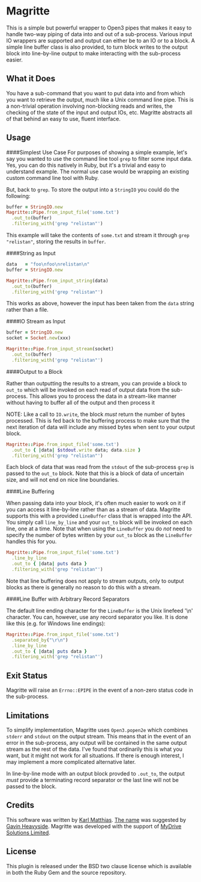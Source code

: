 Magritte
========
This is a simple but powerful wrapper to Open3 pipes that makes it
easy to handle two-way piping of data into and out of a sub-process.
Various input IO wrappers are supported and output can either be
to an IO or to a block. A simple line buffer class is also provided,
to turn block writes to the output block into line-by-line output
to make interacting with the sub-process easier.

What it Does
------------
You have a sub-command that you want to put data into and from which
you want to retrieve the output, much like a Unix command line pipe.
This is a non-trivial operation involving non-blocking reads and writes, the
checking of the state of the input and output IOs, etc.  Magritte
abstracts all of that behind an easy to use, fluent interface.


Usage
-----

####Simplest Use Case
For purposes of showing a simple example, let's say you wanted to
use the command line tool `grep` to filter some input data.  Yes,
you can do this natively in Ruby, but it's a trivial and easy to
understand example. The normal use case would be wrapping an existing
custom command line tool with Ruby. 

But, back to `grep`. To store the output into a `StringIO` you could
do the following:

```ruby
buffer = StringIO.new
Magritte::Pipe.from_input_file('some.txt')
  .out_to(buffer)
  .filtering_with('grep "relistan"')
```

This example will take the contents of `some.txt` and stream it through
`grep "relistan"`, storing the results in `buffer`.

####String as Input

```ruby
data   = "foo\nfoo\nrelistan\n"
buffer = StringIO.new

Magritte::Pipe.from_input_string(data)
  .out_to(buffer)
  .filtering_with('grep "relistan"')
```

This works as above, however the input has been taken from the `data`
string rather than a file.

####IO Stream as Input

```ruby
buffer = StringIO.new
socket = Socket.new(xxx)

Magritte::Pipe.from_input_stream(socket)
  .out_to(buffer)
  .filtering_with('grep "relistan"')
```

####Output to a Block

Rather than outputting the results to a stream, you can provide a block
to `out_to` which will be invoked on each read of output data from the
sub-process.  This allows you to process the data in a stream-like
manner without having to buffer all of the output and then process it

NOTE: Like a call to `IO.write`, the block _must_ return the number of 
bytes processed.  This is fed back to the buffering process to make
sure that the next iteration of data will include any missed bytes 
when sent to your output block.

```ruby
Magritte::Pipe.from_input_file('some.txt')
  .out_to { |data| $stdout.write data; data.size }
  .filtering_with('grep "relistan"')
```

Each block of data that was read from the `stdout` of the sub-process
`grep` is passed to the `out_to` block. Note that this is a block of
data of uncertain size, and will not end on nice line boundaries.

####Line Buffering

When passing data into your block, it's often much easier to work on
it if you can access it line-by-line rather than as a stream of data.
Magritte supports this with a provided `LineBuffer` class that is
wrapped into the API. You simply call `line_by_line` and your `out_to`
block will be invoked on each line, one at a time.  Note that when
using the `LineBuffer` you do *not* need to specify the number of bytes
written by your `out_to` block as the `LineBuffer` handles this for you.

```ruby
Magritte::Pipe.from_input_file('some.txt')
  .line_by_line
  .out_to { |data| puts data }
  .filtering_with('grep "relistan"')
```

Note that line buffering does not apply to stream outputs, only to 
output blocks as there is generally no reason to do this with a stream.

####Line Buffer with Arbitrary Record Separators

The default line ending character for the `LineBuffer` is the Unix 
linefeed '\n' character.  You can, however, use any record separator
you like.  It is done like this (e.g. for Windows line endings):

```ruby
Magritte::Pipe.from_input_file('some.txt')
  .separated_by("\r\n")
  .line_by_line
  .out_to { |data| puts data }
  .filtering_with('grep "relistan"')
```

Exit Status
-----------
Magritte will raise an `Errno::EPIPE` in the event of a non-zero
status code in the sub-process.

Limitations
-----------
To simplify implementation, Magritte uses `Open3.popen2e` which combines
`stderr` and `stdout` on the output stream.  This means that in the event
of an error in the sub-process, any output will be contained in the same
output stream as the rest of the data.  I've found that ordinarily this
is what you want, but it might not work for all situations.  If there is
enough interest, I may implement a more complicated alternative later.

In line-by-line mode with an output block provded to `.out_to`, the output
*must* provide a terminating record separator or the last line will not
be passed to the block.

Credits
-------
This software was written by [Karl Matthias](https://github.com/relistan).
[The name](http://en.wikipedia.org/wiki/The_Treachery_of_Images) 
was suggested by [Gavin Heavyside](https://github.com/gavinheavyside).
Magritte was developed with the support of 
[MyDrive Solutions Limited](http://mydrivesolutions.com).

License
-------
This plugin is released under the BSD two clause license which is
available in both the Ruby Gem and the source repository.
